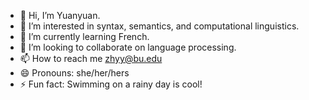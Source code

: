 - 👋 Hi, I’m Yuanyuan.
- 👀 I’m interested in syntax, semantics, and computational linguistics. 
- 🌱 I’m currently learning French.
- 💞️ I’m looking to collaborate on language processing.
- 📫 How to reach me zhyy@bu.edu
- 😄 Pronouns: she/her/hers
- ⚡ Fun fact: Swimming on a rainy day is cool!

<!---
zhyyhola/zhyyhola is a ✨ special ✨ repository because its `README.md` (this file) appears on your GitHub profile.
You can click the Preview link to take a look at your changes.
--->
